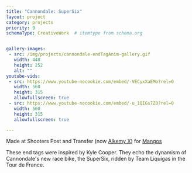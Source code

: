 ```yaml
---
title: "Cannondale: SuperSix"
layout: project
category: projects
priority: 9
schemaType: CreativeWork  # itemtype from schema.org


gallery-images:
 - src: /img/projects/cannondale-endTagAnim-gallery.gif
   width: 448
   height: 252
   alt: ""
youtube-vids:
 - src: https://www.youtube-nocookie.com/embed/-VECyxXaEMo?rel=0
   width: 560
   height: 315
   allowfullscreen: true
 - src: https://www.youtube-nocookie.com/embed/-u_1QIGs7Z0?rel=0
   width: 560
   height: 315
   allowfullscreen: true

---
```


Made at Shooters Post and Transfer (now [Alkemy X](http://www.alkemy-x.com/)) for [Mangos](http://www.mangosinc.com/)

These end tags were inspired by Kyle Cooper. They echo the dynamism of Cannondale's new race bike, the SuperSix, ridden by Team Liquigas in the Tour de France.
